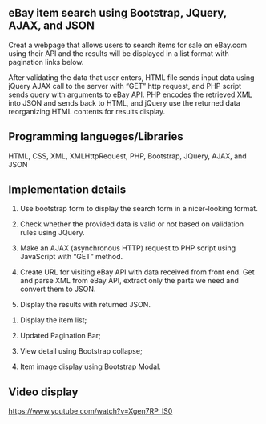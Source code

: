## eBay item search using Bootstrap, JQuery, AJAX, and JSON

Creat a webpage that allows users to search items for sale on eBay.com using their API and the results will be displayed in a list format with pagination links below.

After validating the data that user enters, HTML file sends input data using jQuery AJAX call to the server with “GET” http request, and PHP script sends query with arguments to eBay API.
PHP encodes the retrieved XML into JSON and sends back to HTML, and jQuery use the returned data reorganizing HTML contents for results display.

## Programming langueges/Libraries

HTML, CSS, XML, XMLHttpRequest, PHP, Bootstrap, JQuery, AJAX, and JSON

## Implementation details

1.	Use bootstrap form to display the search form in a nicer-looking format.

2.	Check whether the provided data is valid or not based on validation rules using JQuery.

3.	Make an AJAX (asynchronous HTTP) request to PHP script using JavaScript with “GET” method.

4.	Create URL for visiting eBay API with data received from front end. Get and parse XML from eBay API, extract only the parts we need and convert them to JSON.

5.	Display the results with returned JSON.

  1)	Display the item list;
  
  2)	Updated Pagination Bar; 
  
  3)	View detail using Bootstrap collapse;
  
  4)  Item image display using Bootstrap Modal.
  
## Video display

https://www.youtube.com/watch?v=Xgen7RP_lS0
